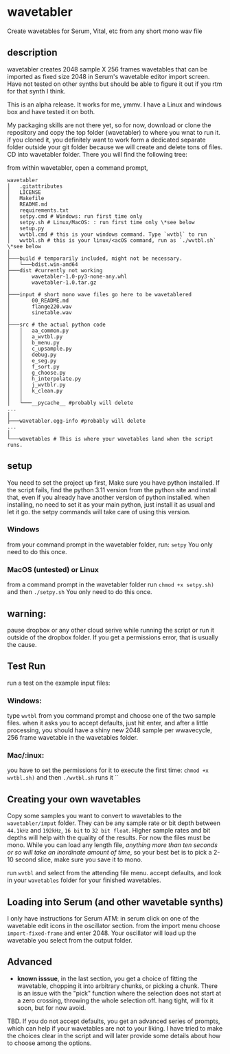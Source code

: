 # wavetabler
 Create wavetables for Serum, Vital, etc from any short mono wav file

 ## description
 wavetabler creates 2048 sample X 256 frames wavetables that can be imported as fixed size 2048 in Serum's wavetable editor import screen.  Have not tested on other synths but should be able to figure it out if you rtm for that synth I think.  

 This is an alpha release.  It works for me, ymmv.  I have a Linux and windows box and have tested it on both.

 My packaging skills are not there yet, so for now, download or clone the repository and copy the top folder (wavetabler) to where you wnat to run it. if you cloned it, you definitely want to work form a dedicated separate folder outside your git folder because we will create and delete tons of files.  CD into  wavetabler folder.  There you will find the following tree:  

 from within wavetabler, open a command prompt, 

 ```
wavetabler
│   .gitattributes
│   LICENSE
│   Makefile
│   README.md
│   requirements.txt
│   setpy.cmd # Windows: run first time only
│   setpy.sh # Linux/MacOS: : run first time only \*see below
│   setup.py
│   wvtbl.cmd # this is your windows command. Type `wvtbl` to run
│   wvtbl.sh # this is your linux/<acOS command, run as `./wvtbl.sh` \*see below
│
├───build # temporarily included, might not be necessary.
│   └───bdist.win-amd64
├───dist #currently not working
│       wavetabler-1.0-py3-none-any.whl
│       wavetabler-1.0.tar.gz
│
├───input # short mono wave files go here to be wavetablered
│       00_README.md
│       flange220.wav
│       sinetable.wav
│
├───src # the actual python code
│   │   aa_common.py
│   │   a_wvtbl.py
│   │   b_menu.py
│   │   c_upsample.py
│   │   debug.py
│   │   e_seg.py
│   │   f_sort.py
│   │   g_choose.py
│   │   h_interpolate.py
│   │   j_wvtblr.py
│   │   k_clean.py
│   │
│   └───__pycache__ #probably will delete
...
│
├───wavetabler.egg-info #probably will delete
...
│
└───wavetables # This is where your wavetables land when the script runs.
 ```

## setup

You need to set the project up first, Make sure you have python installed. If the script fails, find the python 3.11 version from the python site and install that, even if you already have another version of python installed.  when installing, no need to set it as your main python, just install it as usual and let it go. the setpy commands will take care of using this version.

### Windows 
from your command prompt in the wavetabler folder, run:
`setpy`
You only need to do this once.  

### MacOS (untested) or Linux 
from a command prompt in the wavetabler folder run `chmod +x setpy.sh)` and then `./setpy.sh`
You only need to do this once.  

## warning: 
pause dropbox or any other cloud serive while running the script or run it outside of the dropbox folder.  If you get a permissions error, that is usually the cause.  

## Test Run
run a test on the example input files: 

### Windows: 
type `wvtbl` from you command prompt and choose one of the two sample files.  when it asks you to accept defaults, just hit enter, and after a little processing, you should have a shiny new 2048 sample per wwavecycle, 256 frame wavetable in the wavetables folder.

### Mac/:inux: 
you have to set the permissions for it to execute the first time:
 `chmod +x wvtbl.sh)` and then `./wvtbl.sh` runs it
``

## Creating your own wavetables

Copy some samples you want to convert to wavetables to the `wavetabler/imput` folder.  They can be any sample rate or bit depth between `44.1kHz` and `192kHz`, `16 bit` to `32 bit float`.  Higher sample rates and bit depths will help with the quality of the results. For now the files must be mono.  While you can load any length file, *anything more than ten seconds or so will take an inordinate amount of time*, so your best bet is to pick a 2-10 second slice, make sure you save it to mono.  

run `wvtbl` and select from the attending file menu. accept defaults, and look in your `wavetables` folder for your finished wavetables. 

## Loading into Serum (and other wavetable synths)
I only have instructions for Serum ATM:  in serum click on one of the wavetable edit icons in the oscillator section.  from the import menu choose `import-fixed-frame` and enter 2048.  Your oscillator will load up the wavetable you select from the output folder.

## Advanced 
- **known isssue**, in the last section, you get a choice of fitting the wavetable, chopping it into arbitrary chunks, or picking a chunk. There is an issue with the "pick" function where the selection does not start at a zero crossing, throwing the whole selection off.  hang tight, will fix it soon, but for now avoid.  

TBD. If you do not accept defaults, you get an advanced series of prompts, which can help if your wavetables are not to your liking.  I have tried to make the choices clear in the script and will later provide some details about how to choose among the options.  
